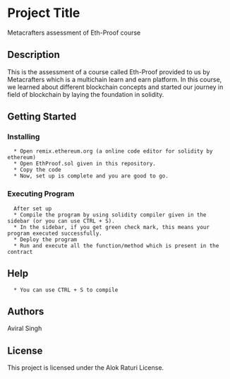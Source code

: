 # Project Title
Metacrafters assessment of Eth-Proof course

## Description
This is the assessment of a course called Eth-Proof provided to us by Metacrafters which is a multichain learn and earn platform. In this course, we learned about different blockchain concepts and started our journey in field of blockchain by laying the foundation in solidity. 

## Getting Started
### Installing
      * Open remix.ethereum.org (a online code editor for solidity by ethereum)
      * Open EthProof.sol given in this repository.
      * Copy the code
      * Now, set up is complete and you are good to go.
      
### Executing Program
      After set up
      * Compile the program by using solidity compiler given in the sidebar (or you can use CTRL + S).
      * In the sidebar, if you get green check mark, this means your program executed successfully.
      * Deploy the program
      * Run and execute all the function/method which is present in the contract

## Help
      * You can use CTRL + S to compile

## Authors
Aviral Singh

## License
This project is licensed under the Alok Raturi License.
      
